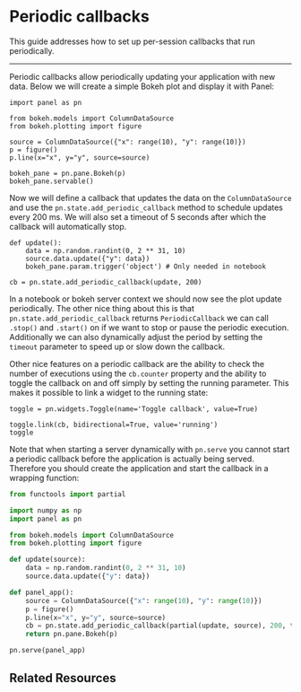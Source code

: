 # Periodic callbacks

This guide addresses how to set up per-session callbacks that run periodically.

---

Periodic callbacks allow periodically updating your application with new data. Below we will create a simple Bokeh plot and display it with Panel:

```{pyodide}
import panel as pn

from bokeh.models import ColumnDataSource
from bokeh.plotting import figure

source = ColumnDataSource({"x": range(10), "y": range(10)})
p = figure()
p.line(x="x", y="y", source=source)

bokeh_pane = pn.pane.Bokeh(p)
bokeh_pane.servable()
```

Now we will define a callback that updates the data on the `ColumnDataSource` and use the `pn.state.add_periodic_callback` method to schedule updates every 200 ms. We will also set a timeout of 5 seconds after which the callback will automatically stop.

```{pyodide}
def update():
    data = np.random.randint(0, 2 ** 31, 10)
    source.data.update({"y": data})
    bokeh_pane.param.trigger('object') # Only needed in notebook

cb = pn.state.add_periodic_callback(update, 200)
```

In a notebook or bokeh server context we should now see the plot update periodically. The other nice thing about this is that `pn.state.add_periodic_callback` returns `PeriodicCallback` we can call `.stop()` and `.start()` on if we want to stop or pause the periodic execution. Additionally we can also dynamically adjust the period by setting the `timeout` parameter to speed up or slow down the callback.

Other nice features on a periodic callback are the ability to check the number of executions using the `cb.counter` property and the ability to toggle the callback on and off simply by setting the running parameter. This makes it possible to link a widget to the running state:

```{pyodide}
toggle = pn.widgets.Toggle(name='Toggle callback', value=True)

toggle.link(cb, bidirectional=True, value='running')
toggle
```

Note that when starting a server dynamically with `pn.serve` you cannot start a periodic callback before the application is actually being served. Therefore you should create the application and start the callback in a wrapping function:

```python
from functools import partial

import numpy as np
import panel as pn

from bokeh.models import ColumnDataSource
from bokeh.plotting import figure

def update(source):
    data = np.random.randint(0, 2 ** 31, 10)
    source.data.update({"y": data})

def panel_app():
    source = ColumnDataSource({"x": range(10), "y": range(10)})
    p = figure()
    p.line(x="x", y="y", source=source)
    cb = pn.state.add_periodic_callback(partial(update, source), 200, timeout=5000)
    return pn.pane.Bokeh(p)

pn.serve(panel_app)
```

## Related Resources

